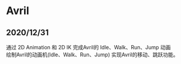 # Avril

## 2020/12/31
通过 2D Animation 和 2D IK 完成Avril的 Idle、Walk、Run、Jump 动画</br>
绘制Avril的动画机(Idle、Walk、Run、Jump)
实现Avril的移动、跳跃功能。